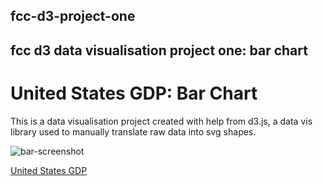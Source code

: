 ## fcc-d3-project-one
## fcc d3 data visualisation project one: bar chart

# United States GDP: Bar Chart

This is a data visualisation project created with help from d3.js, a data vis library used to manually translate raw data into svg shapes.

![bar-screenshot](https://user-images.githubusercontent.com/57681651/98585173-c8a02080-22be-11eb-9298-e0a15410ad14.JPG)

[United States GDP](https://mike1234-pixel.github.io/fcc-d3-project-one/)
